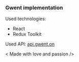 ### Gwent implementation

Used technologies: 
 - React
 - Redux Toolkit

 Used API: [api.gwent.on](https://api.gwent.one/)

 < Made with love and passion />